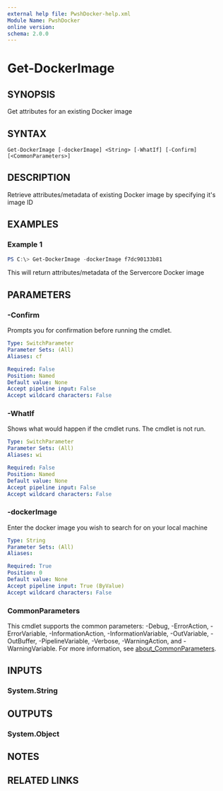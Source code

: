 ```yaml
---
external help file: PwshDocker-help.xml
Module Name: PwshDocker
online version:
schema: 2.0.0
---
```


# Get-DockerImage

## SYNOPSIS
Get attributes for an existing Docker image

## SYNTAX

```
Get-DockerImage [-dockerImage] <String> [-WhatIf] [-Confirm] [<CommonParameters>]
```

## DESCRIPTION
Retrieve attributes/metadata of existing Docker image by specifying it's image ID

## EXAMPLES

### Example 1
```powershell
PS C:\> Get-DockerImage -dockerImage f7dc90133b81
```

This will return attributes/metadata of the Servercore Docker image

## PARAMETERS

### -Confirm
Prompts you for confirmation before running the cmdlet.

```yaml
Type: SwitchParameter
Parameter Sets: (All)
Aliases: cf

Required: False
Position: Named
Default value: None
Accept pipeline input: False
Accept wildcard characters: False
```

### -WhatIf
Shows what would happen if the cmdlet runs. The cmdlet is not run.

```yaml
Type: SwitchParameter
Parameter Sets: (All)
Aliases: wi

Required: False
Position: Named
Default value: None
Accept pipeline input: False
Accept wildcard characters: False
```

### -dockerImage
Enter the docker image you wish to search for on your local machine

```yaml
Type: String
Parameter Sets: (All)
Aliases:

Required: True
Position: 0
Default value: None
Accept pipeline input: True (ByValue)
Accept wildcard characters: False
```

### CommonParameters
This cmdlet supports the common parameters: -Debug, -ErrorAction, -ErrorVariable, -InformationAction, -InformationVariable, -OutVariable, -OutBuffer, -PipelineVariable, -Verbose, -WarningAction, and -WarningVariable. For more information, see [about_CommonParameters](http://go.microsoft.com/fwlink/?LinkID=113216).

## INPUTS

### System.String

## OUTPUTS

### System.Object
## NOTES

## RELATED LINKS

